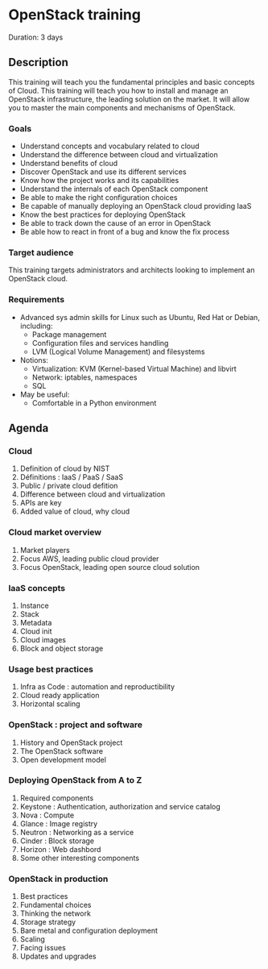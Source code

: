 # OpenStack training

Duration: 3 days

## Description

This training will teach you the fundamental principles and basic concepts of Cloud.
This training will teach you how to install and manage an OpenStack infrastructure, the leading solution on the market.
It will allow you to master the main components and mechanisms of OpenStack.

### Goals

* Understand concepts and vocabulary related to cloud
* Understand the difference between cloud and virtualization
* Understand benefits of cloud
* Discover OpenStack and use its different services
* Know how the project works and its capabilities
* Understand the internals of each OpenStack component
* Be able to make the right configuration choices
* Be capable of manually deploying an OpenStack cloud providing IaaS
* Know the best practices for deploying OpenStack
* Be able to track down the cause of an error in OpenStack
* Be able how to react in front of a bug and know the fix process

### Target audience

This training targets administrators and architects looking to implement an OpenStack cloud.

### Requirements

* Advanced sys admin skills for Linux such as Ubuntu, Red Hat or Debian, including:
    * Package management
    * Configuration files and services handling
    * LVM (Logical Volume Management) and filesystems
* Notions:
    * Virtualization: KVM (Kernel-based Virtual Machine) and libvirt
    * Network: iptables, namespaces
    * SQL
* May be useful:
    * Comfortable in a Python environment

## Agenda

### Cloud

1. Definition of cloud by NIST
2. Définitions : IaaS / PaaS / SaaS
3. Public / private cloud defition
4. Difference between cloud and virtualization
5. APIs are key
7. Added value of cloud, why cloud

### Cloud market overview

1. Market players
2. Focus AWS, leading public cloud provider
3. Focus OpenStack, leading open source cloud solution

### IaaS concepts

1. Instance
2. Stack
3. Metadata
4. Cloud init
5. Cloud images
6. Block and object storage

### Usage best practices

1. Infra as Code : automation and reproductibility
2. Cloud ready application
3. Horizontal scaling

### OpenStack : project and software

1. History and OpenStack project
2. The OpenStack software
4. Open development model

### Deploying OpenStack from A to Z

1. Required components
2. Keystone : Authentication, authorization and service catalog
3. Nova : Compute
4. Glance : Image registry
5. Neutron : Networking as a service
6. Cinder : Block storage
7. Horizon : Web dashbord
8. Some other interesting components

### OpenStack in production

1. Best practices
2. Fundamental choices
3. Thinking the network
4. Storage strategy
5. Bare metal and configuration deployment
6. Scaling
7. Facing issues
8. Updates and upgrades

